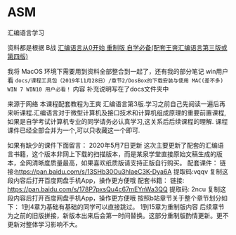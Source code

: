 # ASM
汇编语言学习





资料都是根据 B战 [汇编语言从0开始 重制版 自学必备(配套王爽汇编语言第三版或第四版)](https://www.bilibili.com/video/BV1mt411R7Xv)

我将 MacOS 环境下需要用到资料全部整合到一起了，还有我的部分笔记
win用户看 `docs/课程工具包（2019年11月28日）/章节2/DosBox的下载安装与使用 MAC(差不多) WIN 7 WIN10 用户必看！` 内容
补充说明写在了docs文件夹中

来源于网络
本课程配套教程为王爽 汇编语言第3版.学习之前自己先阅读一遍后再来听课程.汇编语言对于微型计算机及接口技术和计算机组成原理的重要前置课程,如果是自学考试计算机专业的同学请务必认真学习,这关系后后续课程的理解.
课程课件已经全部合并为一个,可以只收藏这一个即可.


如果有缺少的课件下面留言：
2020年5月7日更新
这次主要更新了配套的汇编语言书籍，这个版本非网上下载的扫描版本，而是某泉学堂直接原始文稿生成的版本，全网清晰度质量最高，如果喜欢纸质版请支持正版自行购买。
配套课件：
链接:https://pan.baidu.com/s/13SHb30Ou3hIaeC3K-Dya6A 提取码:vqqv 
复制这段内容后打开百度网盘手机App，操作更方便哦
配套书籍：
链接: https://pan.baidu.com/s/178P7pxsQu4c67mEYnWa3QQ 提取码: 2ncu 
复制这段内容后打开百度网盘手机App，操作更方便哦
按照b站章节关于整个章节划分如下：
1到4章为基础有基础的同学可以直接跳过。
1到15章为重制版内容
后续章节为之前的旧版拼接，新版本出来后会第一时间替换。这部分重制版酌情更新。更不更新对整体学习影响不大。